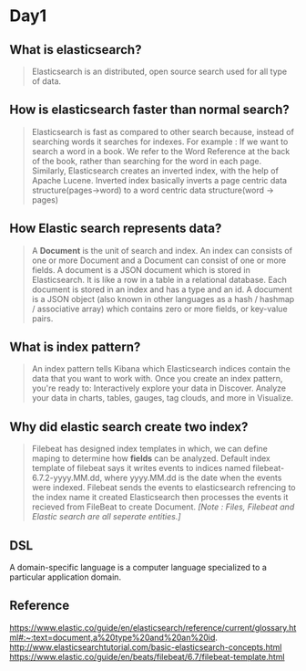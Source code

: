 # Day1

## What is elasticsearch?
>Elasticsearch is an distributed, open source search used for all type of data.

## How is elasticsearch faster than normal search?
>Elasticsearch is fast as compared to other search because, instead of searching
>words it searches for indexes.
>For example : 
>If we want to search a word in a book. We refer to the Word Reference at the back
>of the book, rather than searching for the word in each page.
>Similarly, Elasticsearch creates an inverted index, with the help of 
>Apache Lucene. 
>Inverted index basically inverts a page centric data structure(pages->word) to a 
>word centric data structure(word -> pages)

## How Elastic search represents data?
>A **Document** is the unit of search and index.
>An index can consists of one or more Document and a Document can consist of one or
>more fields.
>A document is a JSON document which is stored in Elasticsearch. It is like a row in
>a table in a relational database. Each document is stored in an index and has a type and an id.
>A document is a JSON object (also known in other languages as a hash / hashmap / 
>associative array) which contains zero or more fields, or key-value pairs.

## What is index pattern?
>An index pattern tells Kibana which Elasticsearch indices contain the data that you want to
>work with. Once you create an index pattern, you're ready to: Interactively explore your data 
>in Discover. Analyze your data in charts, tables, gauges, tag clouds, and more in Visualize.


## Why did elastic search create two index?
>Filebeat has designed index templates in which, we can define maping to determine how **fields**
>can be analyzed. Default index template of filebeat says it writes events to indices named 
>filebeat-6.7.2-yyyy.MM.dd, where yyyy.MM.dd is the date when the events were indexed.
>Filebeat sends the events to elasticsearch refrencing to the index name it created
>Elasticsearch then processes the events it recieved from FileBeat to create Document.
>*[Note : Files, Filebeat and Elastic search are all seperate entities.]*

## DSL
A domain-specific language is a computer language specialized to a particular application domain.


## Reference
https://www.elastic.co/guide/en/elasticsearch/reference/current/glossary.html#:~:text=document,a%20type%20and%20an%20id.
http://www.elasticsearchtutorial.com/basic-elasticsearch-concepts.html
https://www.elastic.co/guide/en/beats/filebeat/6.7/filebeat-template.html

